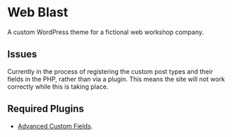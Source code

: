 # Web Blast

A custom WordPress theme for a fictional web workshop company.

## Issues

Currently in the process of registering the custom post types and their fields in the PHP, rather than via a plugin. This means the site will not work correctly while this is taking place.

## Required Plugins

- [Advanced Custom Fields](https://www.advancedcustomfields.com/).